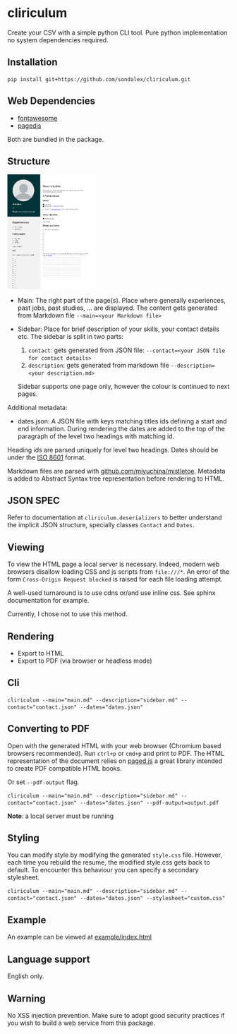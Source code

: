 # cliriculum

Create your CSV with a simple python CLI tool.
Pure python implementation no system dependencies required.

## Installation

```console
pip install git+https://github.com/sondalex/cliriculum.git
```

## Web Dependencies

* [fontawesome](https://fontawesome.com/)
* [pagedjs](https://pagedjs.org/)

Both are bundled in the package.

## Structure

<img src="https://raw.githubusercontent.com/sondalex/cliriculum/master/example/output.png" width=200/>

* Main: The right part of the page(s). Place where generally experiences, past jobs, past studies, ... are displayed.
  The content gets generated from Markdown file `--main=<your Markdown file>` 
* Sidebar: Place for brief description of your skills, your contact details etc.
  The sidebar is split in two parts:
  1) `contact`: gets generated from JSON file: `--contact=<your JSON file for contact details>`
  2) `description`: gets generated from markdown file `--description=<your description.md>`

  Sidebar supports one page only, however the colour is continued to next pages. 

Additional metadata:

* dates.json: A JSON file with keys matching titles ids defining a start and end information. During rendering the dates are added to the top of the paragraph of the level two headings with matching id.

Heading ids are parsed uniquely for level two headings. Dates should be under the
[ISO 8601](https://en.wikipedia.org/wiki/ISO_8601) format.

Markdown files are parsed with [github.com/miyuchina/mistletoe](https://github.com/miyuchina/mistletoe).
Metadata is added to Abstract Syntax tree representation before rendering to HTML.

## JSON SPEC

Refer to documentation at `cliriculum.deserializers` to better understand
the implicit JSON structure, specially classes `Contact` and `Dates`.

## Viewing

To view the HTML page a local server is necessary.
Indeed, modern web browsers disallow
loading CSS and js scripts from `file:///*`. 
An error of the form `Cross-Origin Request blocked` is raised
for each file loading attempt.

A well-used turnaround is to use cdns or/and use
inline css. See sphinx documentation for example.

Currently, I chose not to use this method.


## Rendering

* Export to HTML
* Export to PDF (via browser or headless mode)

## Cli

```
cliriculum --main="main.md" --description="sidebar.md" --contact="contact.json" --dates="dates.json"
```


## Converting to PDF

Open with the generated HTML with your web browser 
(Chromium based browsers recommended).
Run `ctrl+p` or `cmd+p` and print to PDF.
The HTML representation of the document relies
on [paged.js](https://pagedjs.org/) a great library
intended to create PDF compatible HTML books.  

Or set `--pdf-output` flag.

```console
cliriculum --main="main.md" --description="sidebar.md" --contact="contact.json" --dates="dates.json" --pdf-output=output.pdf
```

**Note**: a local server must be running


## Styling

You can modify style by modifying the generated `style.css` file. However, each time
you rebuild the resume, the modified style.css gets back to default.
To encounter this behaviour you can specify a secondary stylesheet.

```console
cliriculum --main="main.md" --description="sidebar.md" --contact="contact.json" --dates="dates.json" --stylesheet="custom.css"
```

## Example

An example can be viewed at [example/index.html](https://sondalex.github.io/cliriculum/_static/example/index.html)

## Language support

English only.

## Warning

No XSS injection prevention.
Make sure to adopt good security practices if you wish to build a web service from
this package.

